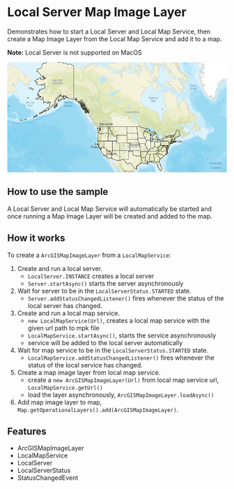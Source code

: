 <h1>Local Server Map Image Layer</h1>

<p>Demonstrates how to start a Local Server and Local Map Service, then create a Map Image Layer from the Local Map Service and add it to a map. </p>

<p><b>Note:</b> Local Server is not supported on MacOS</p>

<img src="LocalServerMapImageLayer.png"/>

<h2>How to use the sample</h2>

<p>A Local Server and Local Map Service will automatically be started and once running a Map Image Layer will be created and added to the map. </p>

<h2>How it works</h2>

<p>To create a <code>ArcGISMapImageLayer</code> from a <code>LocalMapService</code>:</p>

<ol>
<li>Create and run a local server.
<ul><li><code>LocalServer.INSTANCE</code> creates a local server</li>
<li><code>Server.startAsync()</code> starts the server asynchronously</li></ul></li>
<li>Wait for server to be in the  <code>LocalServerStatus.STARTED</code> state.
<ul><li><code>Server.addStatusChangedListener()</code> fires whenever the status of the local server has changed.</li></ul></li>
<li>Create and run a local map service.
<ul><li><code>new LocalMapService(Url)</code>, creates a local map service with the given url path to mpk file</li>
<li><code>LocalMapService.startAsync()</code>, starts the service asynchronously</li>
<li>service will be added to the local server automatically</li></ul></li>
<li>Wait for map service to be in the  <code>LocalServerStatus.STARTED</code> state.
<ul><li><code>LocalMapService.addStatusChangedListener()</code> fires whenever the status of the local service has changed.</li></ul></li>
<li>Create a map image layer from local map service.
<ul><li>create a <code>new ArcGISMapImageLayer(Url)</code> from local map service url, <code>LocalMapService.getUrl()</code></li>
<li>load the layer asynchronously, <code>ArcGISMapImageLayer.loadAsync()</code></li></ul></li>
<li>Add map image layer to map, <code>Map.getOperationalLayers().add(ArcGISMapImageLayer)</code>.</li>
</ol>

<h2>Features</h2>
<ul>
<li>ArcGISMapImageLayer</li>
<li>LocalMapService</li>
<li>LocalServer</li>
<li>LocalServerStatus</li>
<li>StatusChangedEvent</li>
</ul>

